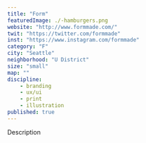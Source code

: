 ```yaml
---
title: "Form"
featuredImage: ./-hamburgers.png
website: "http://www.formmade.com/"
twit: "https://twitter.com/formmade"
inst: "https://www.instagram.com/formmade"
category: "F"
city: "Seattle"
neighborhood: "U District"
size: "small"
map: ""
discipline:
    - branding
    - ux/ui
    - print
    - illustration
published: true
---
```


Description
